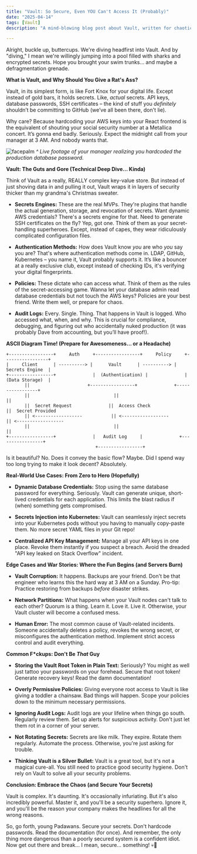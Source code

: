 ```yaml
---
title: "Vault: So Secure, Even YOU Can't Access It (Probably)"
date: "2025-04-14"
tags: [Vault]
description: "A mind-blowing blog post about Vault, written for chaotic Gen Z engineers."

---
```


Alright, buckle up, buttercups. We're diving headfirst into Vault. And by "diving," I mean we're willingly jumping into a pool filled with sharks and encrypted secrets. Hope you brought your swim trunks… and maybe a defragmentation grenade.

**What is Vault, and Why Should You Give a Rat's Ass?**

Vault, in its simplest form, is like Fort Knox for your digital life. Except instead of gold bars, it holds secrets. Like, *actual* secrets. API keys, database passwords, SSH certificates – the kind of stuff you *definitely* shouldn’t be committing to GitHub (we’ve all been there, don't lie).

Why care? Because hardcoding your AWS keys into your React frontend is the equivalent of shouting your social security number at a Metallica concert. It’s gonna end badly. Seriously. Expect the midnight call from your manager at 3 AM. And nobody wants that.

![facepalm](https://i.kym-cdn.com/photos/images/newsfeed/000/001/384/Atrapitis.gif)
*^ Live footage of your manager realizing you hardcoded the production database password.*

**Vault: The Guts and Gore (Technical Deep Dive… Kinda)**

Think of Vault as a really, REALLY complex key-value store. But instead of just shoving data in and pulling it out, Vault wraps it in layers of security thicker than my grandma's Christmas sweater.

*   **Secrets Engines:** These are the real MVPs. They're plugins that handle the actual generation, storage, and revocation of secrets. Want dynamic AWS credentials? There's a secrets engine for that. Need to generate SSH certificates on the fly? Yep, got one. Think of them as your secret-handling superheroes. Except, instead of capes, they wear ridiculously complicated configuration files.

*   **Authentication Methods:** How does Vault know *you* are who *you* say you are? That's where authentication methods come in. LDAP, GitHub, Kubernetes – you name it, Vault probably supports it. It’s like a bouncer at a really exclusive club, except instead of checking IDs, it's verifying your digital fingerprints.

*   **Policies:** These dictate who can access what. Think of them as the rules of the secret-accessing game. Wanna let your database admin read database credentials but not touch the AWS keys? Policies are your best friend. Write them well, or prepare for chaos.

*   **Audit Logs:** Every. Single. Thing. That happens in Vault is logged. Who accessed what, when, and why. This is crucial for compliance, debugging, and figuring out who accidentally nuked production (it was probably Dave from accounting, but you’ll have proof!).

**ASCII Diagram Time! (Prepare for Awesomeness… or a Headache)**

```
+-----------------+     Auth     +-----------------+     Policy     +-----------------+
|     Client      | ----------> |      Vault      | ----------> | Secrets Engine  |
+-----------------+              |  (Authentication) |              |  (Data Storage)  |
       ||                      +-----------------+              +-----------------+
       ||                                ||                              ||
       ||  Secret Request              ||  Access Check                 ||  Secret Provided
       || <------------------           || <------------------           || <------------------
       ||                                ||                              ||
+-----------------+              |   Audit Log     |              +-----------------+
                                  +-----------------+
```

Is it beautiful? No. Does it convey the basic flow? Maybe. Did I spend way too long trying to make it look decent? Absolutely.

**Real-World Use Cases: From Zero to Hero (Hopefully)**

*   **Dynamic Database Credentials:** Stop using the same database password for everything. Seriously. Vault can generate unique, short-lived credentials for each application. This limits the blast radius if (when) something gets compromised.

*   **Secrets Injection into Kubernetes:** Vault can seamlessly inject secrets into your Kubernetes pods without you having to manually copy-paste them. No more secret YAML files in your Git repo!

*   **Centralized API Key Management:** Manage all your API keys in one place. Revoke them instantly if you suspect a breach. Avoid the dreaded "API key leaked on Stack Overflow" incident.

**Edge Cases and War Stories: Where the Fun Begins (and Servers Burn)**

*   **Vault Corruption:** It happens. Backups are your friend. Don't be that engineer who learns this the hard way at 3 AM on a Sunday. Pro-tip: Practice restoring from backups *before* disaster strikes.

*   **Network Partitions:** What happens when your Vault nodes can't talk to each other? Quorum is a thing. Learn it. Love it. Live it. Otherwise, your Vault cluster will become a confused mess.

*   **Human Error:** The most common cause of Vault-related incidents. Someone accidentally deletes a policy, revokes the wrong secret, or misconfigures the authentication method. Implement strict access control and audit everything.

**Common F*ckups: Don't Be *That* Guy**

*   **Storing the Vault Root Token in Plain Text:** Seriously? You might as well just tattoo your passwords on your forehead. Secure that root token! Generate recovery keys! Read the damn documentation!

*   **Overly Permissive Policies:** Giving everyone root access to Vault is like giving a toddler a chainsaw. Bad things will happen. Scope your policies down to the minimum necessary permissions.

*   **Ignoring Audit Logs:** Audit logs are your lifeline when things go south. Regularly review them. Set up alerts for suspicious activity. Don't just let them rot in a corner of your server.

*   **Not Rotating Secrets:** Secrets are like milk. They expire. Rotate them regularly. Automate the process. Otherwise, you're just asking for trouble.

*   **Thinking Vault is a Silver Bullet:** Vault is a great tool, but it's not a magical cure-all. You still need to practice good security hygiene. Don't rely on Vault to solve all your security problems.

**Conclusion: Embrace the Chaos (and Secure Your Secrets)**

Vault is complex. It's daunting. It's occasionally infuriating. But it's also incredibly powerful. Master it, and you'll be a security superhero. Ignore it, and you'll be the reason your company makes the headlines for all the wrong reasons.

So, go forth, young Padawans. Secure your secrets. Don't hardcode passwords. Read the documentation (for once). And remember, the only thing more dangerous than a poorly secured system is a confident idiot. Now get out there and break… I mean, secure… something! 💀🙏
